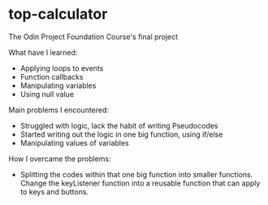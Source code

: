 # top-calculator
The Odin Project Foundation Course's final project

What have I learned:
- Applying loops to events
- Function callbacks
- Manipulating variables
- Using null value

Main problems I encountered:
- Struggled with logic, lack the habit of writing Pseudocodes
- Started writing out the logic in one big function, using if/else
- Manipulating values of variables

How I overcame the problems:
- Splitting the codes within that one big function into smaller functions. Change the keyListener function into a reusable function that can apply to keys and buttons.